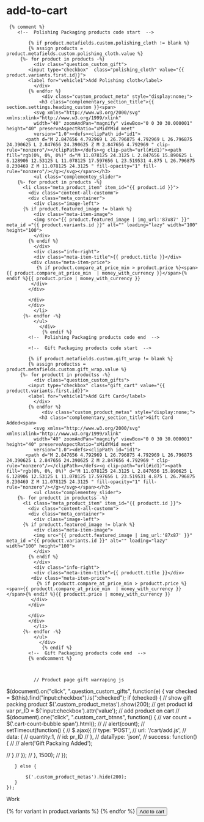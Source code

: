 # add-to-cart


     {% comment %}
        <!--  Polishing Packaging products code start  -->

            {% if product.metafields.custom.polishing_cloth != blank %}
            {% assign products = product.metafields.custom.polishing_cloth.value %}
         {%- for product in products -%}
              <div class="question_custom_gift">
            <input type="checkbox"  class="polishing_cloth" value="{{ product.variants.first.id}}">
            <label for="vehicle1">Add Polishing cloth</label>
              </div>  
            {% endfor %}
                 <div class="custom_product_meta" style="display:none;">
                <h3 class="complementary_section_title">{{ section.settings.heading_custom }}<span>
              <svg xmlns="http://www.w3.org/2000/svg" xmlns:xlink="http://www.w3.org/1999/xlink" 
              width="40" zoomAndPan="magnify" viewBox="0 0 30 30.000001" height="40" preserveAspectRatio="xMidYMid meet" 
              version="1.0"><defs><clipPath id="id1">
           <path d="M 2.847656 4.792969 L 26.796875 4.792969 L 26.796875 24.390625 L 2.847656 24.390625 Z M 2.847656 4.792969 " clip-rule="nonzero"/></clipPath></defs><g clip-path="url(#id1)"><path fill="rgb(0%, 0%, 0%)" d="M 11.078125 24.3125 L 2.847656 15.890625 L 6.128906 12.53125 L 11.078125 17.597656 L 23.519531 4.875 L 26.796875 8.230469 Z M 11.078125 24.3125 " fill-opacity="1" fill-rule="nonzero"/></g></svg></span></h3>
              <ul class="complementey_slider">
        {%- for product in products -%}
          <li class="meta_product_item" item_id="{{ product.id }}">
            <div class="content-all-customm">
            <div class="meta_container">
              <div class="image-left">
          {% if product.featured_image != blank %}
              <div class="meta-item-image">
              <img src="{{ product.featured_image | img_url:'87x87' }}" meta_id ="{{ product.variants.id }}" alt="" loading="lazy" width="100" height="100">
              </div>
            {% endif %}
              </div>
              <div class="info-right">
              <div class="meta-item-title">{{ product.title }}</div>  
             <div class="meta-item-price">
               {% if product.compare_at_price_min > product.price %}<span>{{ product.compare_at_price_min  | money_with_currency }}</span>{% endif %}{{ product.price | money_with_currency }}
             </div> 
            </div>
              
            </div>
            </div>
              </li>
          {%- endfor -%}
              </ul>
                </div>
                 {% endif %}
            <!--  Polishing Packaging products code end  -->

            <!--  Gift Packaging products code start  -->
            
            {% if product.metafields.custom.gift_wrap != blank %}
            {% assign productss = product.metafields.custom.gift_wrap.value %}
         {%- for productt in productss -%}
              <div class="question_custom_gifts">
            <input type="checkbox" class="gift_cart" value="{{ productt.variants.first.id}}">
            <label for="vehicle1">Add Gift Card</label>
              </div>  
            {% endfor %}
                 <div class="custom_product_metas" style="display:none;">
                <h3 class="complementary_section_title">Gift Card Added<span>
              <svg xmlns="http://www.w3.org/2000/svg" xmlns:xlink="http://www.w3.org/1999/xlink" 
              width="40" zoomAndPan="magnify" viewBox="0 0 30 30.000001" height="40" preserveAspectRatio="xMidYMid meet" 
              version="1.0"><defs><clipPath id="id1">
           <path d="M 2.847656 4.792969 L 26.796875 4.792969 L 26.796875 24.390625 L 2.847656 24.390625 Z M 2.847656 4.792969 " clip-rule="nonzero"/></clipPath></defs><g clip-path="url(#id1)"><path fill="rgb(0%, 0%, 0%)" d="M 11.078125 24.3125 L 2.847656 15.890625 L 6.128906 12.53125 L 11.078125 17.597656 L 23.519531 4.875 L 26.796875 8.230469 Z M 11.078125 24.3125 " fill-opacity="1" fill-rule="nonzero"/></g></svg></span></h3>
              <ul class="complementey_slider">
        {%- for productt in productss -%}
          <li class="meta_product_item" item_id="{{ productt.id }}">
            <div class="content-all-customm">
            <div class="meta_container">
              <div class="image-left">
          {% if productt.featured_image != blank %}
              <div class="meta-item-image">
              <img src="{{ productt.featured_image | img_url:'87x87' }}" meta_id ="{{ productt.variants.id }}" alt="" loading="lazy" width="100" height="100">
              </div>
            {% endif %}
              </div>
              <div class="info-right">
              <div class="meta-item-title">{{ productt.title }}</div>  
             <div class="meta-item-price">
               {% if productt.compare_at_price_min > productt.price %}<span>{{ productt.compare_at_price_min  | money_with_currency }}</span>{% endif %}{{ productt.price | money_with_currency }}
             </div> 
            </div>
              
            </div>
            </div>
              </li>
          {%- endfor -%}
              </ul>
                </div>
                 {% endif %}
            <!--  Gift Packaging products code end  -->
            {% endcomment %}



              // Product page gift warraping js
  $(document).on("click", ".question_custom_gifts", function(e) {
       var checked = $(this).find("input:checkbox").is(":checked");
       if (checked) {
         // show gift packing product
          $('.custom_product_metas').show(200);
         // get product id
          var pr_ID = $('input:checkbox').attr('value');
         // add product on cart
//          $(document).one("click", ".custom_cart_btnns", function() {
//            var count = $('.cart-count-bubble span').html();
//            // alert(count);
//           setTimeout(function() {
//            $.ajax({ 
//           type: 'POST',
//           url: '/cart/add.js',
//           data: {
//           quantity:1,
//           id: pr_ID
//            },
//          dataType: 'json',
//          success: function() {
//          // alert('Gift Packaing Added');
        
//       }
//       });
// }, 1500);
//          });
         
       } else {
         
           $('.custom_product_metas').hide(200);
       }
    });


Work


<div class="collection-cart">
  {% for variant in product.variants %}
  <input type="hidden" id="variantgetid" value="{{ variant.id }}">
  {% endfor %}
<button class="cstm-add-cart">Add to cart</button>
</div>
<script>
  $(document).on("click", ".cstm-add-cart", function() {
var getid = $(this).parents('.collection-cart').find('#variantgetid').val();
alert(getid);   
     $.ajax({ 
          type: 'POST',
           url: '/cart/add.js',
          data: {
         quantity:1,
       id: getid
          },
        dataType: 'json',
      success: function() {
 alert('Added to cart');
        
     }
     });
  });
  
   

</script>

    
    
